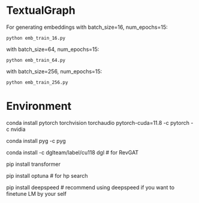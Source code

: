 # TextualGraph

For generating embeddings with batch_size=16, num_epochs=15:

    python emb_train_16.py

with batch_size=64, num_epochs=15:

    python emb_train_64.py

with batch_size=256, num_epochs=15:

    python emb_train_256.py


# Environment

conda install pytorch torchvision torchaudio pytorch-cuda=11.8 -c pytorch -c nvidia

conda install pyg -c pyg

conda install -c dglteam/label/cu118 dgl # for RevGAT

pip install transformer

pip install optuna # for hp search

pip install deepspeed # recommend using deepspeed if you want to finetune LM by your self

